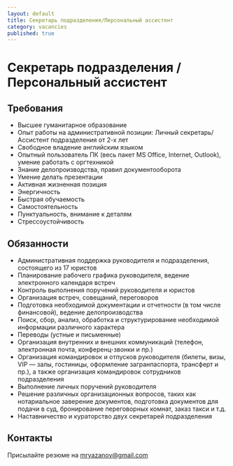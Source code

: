 ```yaml
---
layout: default
title: Секретарь подразделения/Персональный ассистент
category: vacancies
published: true
---
```

# Секретарь подразделения / Персональный ассистент 

## Требования

- Высшее гуманитарное образование
- Опыт работы на административной позиции: Личный секретарь/Ассистент подразделения от 2-х лет
- Свободное владение английским языком
- Опытный пользователь ПК (весь пакет MS Office, Internet, Outlook), умение работать с оргтехникой
- Знание делопроизводства, правил документооборота
- Умение делать презентации
- Активная жизненная позиция
- Энергичность
- Быстрая обучаемость
- Самостоятельность
- Пунктуальность, внимание к деталям
- Стрессоустойчивость


## Обязанности

- Административная поддержка руководителя и подразделения, состоящего из 17 юристов
- Планирование рабочего графика руководителя, ведение электронного календаря встреч
- Контроль выполнения поручений руководителя и юристов
- Организация встреч, совещаний, переговоров
- Подготовка необходимой документации и отчетности (в том числе финансовой), ведение делопроизводства
- Поиск, сбор, анализ, обработка и структурирование необходимой информации различного характера
- Переводы (устные и письменные)
- Организация внутренних и внешних коммуникаций (телефон, электронная почта, конференц-звонки и пр.)
- Организация командировок и отпусков руководителя (билеты, визы, VIP — залы, гостиницы, оформление загранпаспорта, трансферт и пр.), а также организация командировок сотрудников подразделения
- Выполнение личных поручений руководителя
- Решение различных организационных вопросов, таких как нотариальное заверение документов, подготовка документов для подачи в суд, бронирование переговорных комнат, заказ такси и т.д.
- Наставничество и кураторство двух секретарей подразделения


## Контакты
Присылайте резюме на mryazanov@gmail.com
